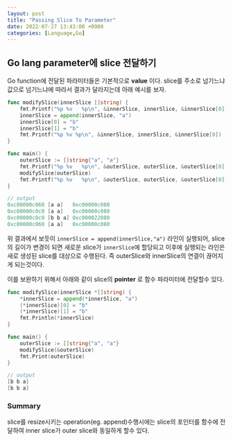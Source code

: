 ```yaml
---
layout: post
title: "Passing Slice To Parameter"
date: 2022-07-27 13:43:00 +0900
categories: [Language,Go]
---
```


## Go lang parameter에 slice 전달하기

Go function에 전달된 파라미터들은 기본적으로 **value** 이다. slice를 주소로 넘기느냐 값으로 넘기느냐에 따라서 결과가 달라지는데 아래 예시를 보자.

``` go
func modifySlice(innerSlice []string) {
    fmt.Printf("%p %v   %p\n", &innerSlice, innerSlice, &innerSlice[0])
    innerSlice = append(innerSlice, "a")
    innerSlice[0] = "b"
    innerSlice[1] = "b"
    fmt.Printf("%p %v %p\n", &innerSlice, innerSlice, &innerSlice[0])
}

func main() {
    outerSlice := []string{"a", "a"}
    fmt.Printf("%p %v   %p\n", &outerSlice, outerSlice, &outerSlice[0])
    modifySlice(outerSlice)
    fmt.Printf("%p %v   %p\n", &outerSlice, outerSlice, &outerSlice[0])
}

// output
0xc00000c060 [a a]   0xc00000c080
0xc00000c0c0 [a a]   0xc00000c080
0xc00000c0c0 [b b a] 0xc000022080
0xc00000c060 [a a]   0xc00000c080
```

위 결과에서 보듯이 `innerSlice = append(innerSlice,"a")` 라인이 실행되어, slice의 길이가 변경이 되면 새로운 slice가 `innerSlice`에 할당되고 이후에 실행되는 라인은 새로 생성된 slice를 대상으로 수행된다. 즉 outerSlice와 innerSlice의 연결이 끊어지게 되는것이다.

이를 보완하기 위해서 아래와 같이 slice의 **pointer** 로 함수 파라미터에 전달할수 있다.

``` go
func modifySlice(innerSlice *[]string) {
    *innerSlice = append(*innerSlice, "a")
    (*innerSlice)[0] = "b"
    (*innerSlice)[1] = "b"
    fmt.Println(*innerSlice)
}

func main() {
    outerSlice := []string{"a", "a"}
    modifySlice(&outerSlice)
    fmt.Print(outerSlice)
}

// output
[b b a]
[b b a]
```

### Summary

slice를 resize시키는 operation(eg. append)수행시에는 slice의 포인터를 함수에 전달하여 inner slice가 outer slice와 동일하게 할수 있다.
